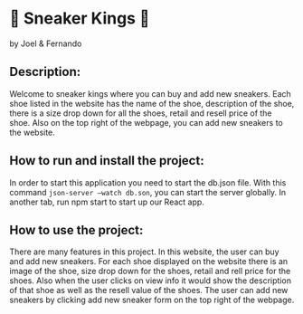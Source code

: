 # 👟 Sneaker Kings 👑
by Joel & Fernando

## Description: 
Welcome to sneaker kings where you can buy and add new sneakers. Each shoe listed in the website has the name of the shoe, description of the shoe, there is a size drop down for all the shoes, retail and resell price of the shoe. Also on the top right of the webpage, you can add new sneakers to the website.  


## How to run and install the project:  
In order to start this application you need to start the db.json file. With this command `json-server –watch db.son`, you can start the server globally.  In another tab, run npm start to start up our React app. 


 
## How to use the project: 
There are many features in this project. In this website, the user can buy and add new sneakers. For each shoe displayed on the website there is an image of the shoe, size drop down for the shoes, retail and rell price for the shoes. Also when the user clicks on view info it would show the description of that shoe as well as the resell value of the shoes. The user can add new sneakers by clicking add new sneaker form on the top right of the webpage. 

